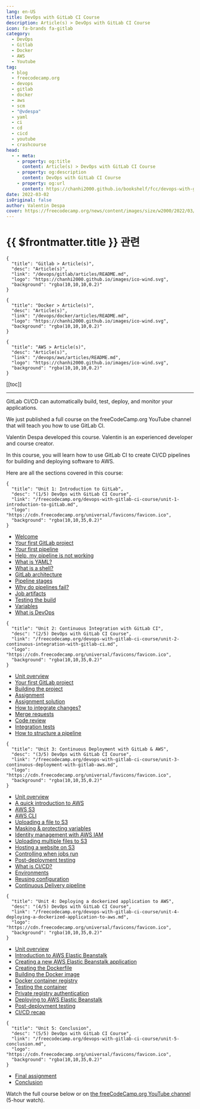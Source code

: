 ```yaml
---
lang: en-US
title: DevOps with GitLab CI Course
description: Article(s) > DevOps with GitLab CI Course
icon: fa-brands fa-gitlab
category: 
  - DevOps
  - Gitlab
  - Docker
  - AWS
  - Youtube
tag: 
  - blog
  - freecodecamp.org
  - devops
  - gitlab
  - docker
  - aws
  - scm
  - "@vdespa"
  - yaml
  - ci
  - cd
  - cicd
  - youtube
  - crashcourse
head:
  - - meta:
    - property: og:title
      content: Article(s) > DevOps with GitLab CI Course
    - property: og:description
      content: DevOps with GitLab CI Course
    - property: og:url
      content: https://chanhi2000.github.io/bookshelf/fcc/devops-with-gitlab-ci-course/
date: 2022-03-02
isOriginal: false
author: Valentin Despa
cover: https://freecodecamp.org/news/content/images/size/w2000/2022/03/qomm1soQ.png
---
```


# {{ $frontmatter.title }} 관련

```component VPCard
{
  "title": "Gitlab > Article(s)",
  "desc": "Article(s)",
  "link": "/devops/gitlab/articles/README.md",
  "logo": "https://chanhi2000.github.io/images/ico-wind.svg",
  "background": "rgba(10,10,10,0.2)"
}
```

```component VPCard
{
  "title": "Docker > Article(s)",
  "desc": "Article(s)",
  "link": "/devops/docker/articles/README.md",
  "logo": "https://chanhi2000.github.io/images/ico-wind.svg",
  "background": "rgba(10,10,10,0.2)"
}
```

```component VPCard
{
  "title": "AWS > Article(s)",
  "desc": "Article(s)",
  "link": "/devops/aws/articles/README.md",
  "logo": "https://chanhi2000.github.io/images/ico-wind.svg",
  "background": "rgba(10,10,10,0.2)"
}
```

[[toc]]

---

<SiteInfo
  name="DevOps with GitLab CI Course"
  desc="GitLab CI/CD can automatically build, test, deploy, and monitor your applications. We just published a full course on the freeCodeCamp.org YouTube channel that will teach you how to use GitLab CI. Valentin Despa developed this course. Valentin is an ..."
  url="https://freecodecamp.org/news/devops-with-gitlab-ci-course/"
  logo="https://cdn.freecodecamp.org/universal/favicons/favicon.ico"
  preview="https://freecodecamp.org/news/content/images/size/w2000/2022/03/qomm1soQ.png"/>

GitLab CI/CD can automatically build, test, deploy, and monitor your applications.

We just published a full course on the freeCodeCamp.org YouTube channel that will teach you how to use GitLab CI.

Valentin Despa developed this course. Valentin is an experienced developer and course creator.

In this course, you will learn how to use GitLab CI to create CI/CD pipelines for building and deploying software to AWS.

Here are all the sections covered in this course:

```component VPCard
{
  "title": "Unit 1: Introduction to GitLab",
  "desc": "(1/5) DevOps with GitLab CI Course",
  "link": "/freecodecamp.org/devops-with-gitlab-ci-course/unit-1-introduction-to-gitLab.md",
  "logo": "https://cdn.freecodecamp.org/universal/favicons/favicon.ico",
  "background": "rgba(10,10,35,0.2)"
}
```

- [Welcome](/freecodecamp.org/devops-with-gitlab-ci-course/unit-1-introduction-to-gitLab.md#welcome)
- [Your first GitLab project](/freecodecamp.org/devops-with-gitlab-ci-course/unit-1-introduction-to-gitLab.md#your-first-gitlab-project)
- [Your first pipeline](/freecodecamp.org/devops-with-gitlab-ci-course/unit-1-introduction-to-gitLab.md#your-first-pipeline)
- [Help, my pipeline is not working](/freecodecamp.org/devops-with-gitlab-ci-course/unit-1-introduction-to-gitLab.md#help-my-pipeline-is-not-working)
- [What is YAML?](/freecodecamp.org/devops-with-gitlab-ci-course/unit-1-introduction-to-gitLab.md#what-is-yaml)
- [What is a shell?](/freecodecamp.org/devops-with-gitlab-ci-course/unit-1-introduction-to-gitLab.md#what-is-a-shell)
- [GitLab architecture](/freecodecamp.org/devops-with-gitlab-ci-course/unit-1-introduction-to-gitLab.md#gitlab-architecture)
- [Pipeline stages](/freecodecamp.org/devops-with-gitlab-ci-course/unit-1-introduction-to-gitLab.md#pipeline-stages)
- [Why do pipelines fail?](/freecodecamp.org/devops-with-gitlab-ci-course/unit-1-introduction-to-gitLab.md#why-do-pipelines-fail)
- [Job artifacts](/freecodecamp.org/devops-with-gitlab-ci-course/unit-1-introduction-to-gitLab.md#job-artifacts)
- [Testing the build](/freecodecamp.org/devops-with-gitlab-ci-course/unit-1-introduction-to-gitLab.md#testing-the-build)
- [Variables](/freecodecamp.org/devops-with-gitlab-ci-course/unit-1-introduction-to-gitLab.md#variables)
- [What is DevOps](/freecodecamp.org/devops-with-gitlab-ci-course/unit-1-introduction-to-gitLab.md#what-is-devops)

```component VPCard
{
  "title": "Unit 2: Continuous Integration with GitLab CI",
  "desc": "(2/5) DevOps with GitLab CI Course",
  "link": "/freecodecamp.org/devops-with-gitlab-ci-course/unit-2-continuous-integration-with-gitlab-ci.md",
  "logo": "https://cdn.freecodecamp.org/universal/favicons/favicon.ico",
  "background": "rgba(10,10,35,0.2)"
}
```

- [Unit overview](/freecodecamp.org/devops-with-gitlab-ci-course/unit-2-continuous-integration-with-gitlab-ci.md#unit-overview)
- [Your first GitLab project](/freecodecamp.org/devops-with-gitlab-ci-course/unit-2-continuous-integration-with-gitlab-ci.md#your-first-gitlab-project)
- [Building the project](/freecodecamp.org/devops-with-gitlab-ci-course/unit-2-continuous-integration-with-gitlab-ci.md#building-the-project)
- [Assignment](/freecodecamp.org/devops-with-gitlab-ci-course/unit-2-continuous-integration-with-gitlab-ci.md#Assignment)
- [Assignment solution](/freecodecamp.org/devops-with-gitlab-ci-course/unit-2-continuous-integration-with-gitlab-ci.md#assignment-solution)
- [How to integrate changes?](/freecodecamp.org/devops-with-gitlab-ci-course/unit-2-continuous-integration-with-gitlab-ci.md#how-to-integrate-changes)
- [Merge requests](/freecodecamp.org/devops-with-gitlab-ci-course/unit-2-continuous-integration-with-gitlab-ci.md#merge-requests)
- [Code review](/freecodecamp.org/devops-with-gitlab-ci-course/unit-2-continuous-integration-with-gitlab-ci.md#code-review)
- [Integration tests](/freecodecamp.org/devops-with-gitlab-ci-course/unit-2-continuous-integration-with-gitlab-ci.md#integration-tests)
- [How to structure a pipeline](/freecodecamp.org/devops-with-gitlab-ci-course/unit-2-continuous-integration-with-gitlab-ci.md#how-to-structure-a-pipeline)

```component VPCard
{
  "title": "Unit 3: Continuous Deployment with GitLab & AWS",
  "desc": "(3/5) DevOps with GitLab CI Course",
  "link": "/freecodecamp.org/devops-with-gitlab-ci-course/unit-3-continuous-deployment-with-gitlab-aws.md",
  "logo": "https://cdn.freecodecamp.org/universal/favicons/favicon.ico",
  "background": "rgba(10,10,35,0.2)"
}
```

- [Unit overview](/freecodecamp.org/devops-with-gitlab-ci-course/unit-4-deploying-a-dockerized-application-to-aws.md#unit-overview)
- [A quick introduction to AWS](/freecodecamp.org/devops-with-gitlab-ci-course/unit-4-deploying-a-dockerized-application-to-aws.md#a-quick-introduction-to-aws)
- [AWS S3](/freecodecamp.org/devops-with-gitlab-ci-course/unit-4-deploying-a-dockerized-application-to-aws.md#aws-s3)
- [AWS CLI](/freecodecamp.org/devops-with-gitlab-ci-course/unit-4-deploying-a-dockerized-application-to-aws.md#aws-cli)
- [Uploading a file to S3](/freecodecamp.org/devops-with-gitlab-ci-course/unit-4-deploying-a-dockerized-application-to-aws.md#uploading-a-file-to-s3)
- [Masking & protecting variables](/freecodecamp.org/devops-with-gitlab-ci-course/unit-4-deploying-a-dockerized-application-to-aws.md#masking-&-protecting-variables)
- [Identity management with AWS IAM](/freecodecamp.org/devops-with-gitlab-ci-course/unit-4-deploying-a-dockerized-application-to-aws.md#identity-management-with-aws-iam)
- [Uploading multiple files to S3](/freecodecamp.org/devops-with-gitlab-ci-course/unit-4-deploying-a-dockerized-application-to-aws.md#uploading-multiple-files-to-s3)
- [Hosting a website on S3](/freecodecamp.org/devops-with-gitlab-ci-course/unit-4-deploying-a-dockerized-application-to-aws.md#hosting-a-website-on-s3)
- [Controlling when jobs run](/freecodecamp.org/devops-with-gitlab-ci-course/unit-4-deploying-a-dockerized-application-to-aws.md#controlling-when-jobs-run)
- [Post-deployment testing](/freecodecamp.org/devops-with-gitlab-ci-course/unit-4-deploying-a-dockerized-application-to-aws.md#post-deployment-testing)
- [What is CI/CD?](/freecodecamp.org/devops-with-gitlab-ci-course/unit-4-deploying-a-dockerized-application-to-aws.md#what-is-ci/cd)
- [Environments](/freecodecamp.org/devops-with-gitlab-ci-course/unit-4-deploying-a-dockerized-application-to-aws.md#environments)
- [Reusing configuration](/freecodecamp.org/devops-with-gitlab-ci-course/unit-4-deploying-a-dockerized-application-to-aws.md#reusing-configuration)
- [Continuous Delivery pipeline](/freecodecamp.org/devops-with-gitlab-ci-course/unit-4-deploying-a-dockerized-application-to-aws.md#continuous-delivery-pipeline)

```component VPCard
{
  "title": "Unit 4: Deploying a dockerized application to AWS",
  "desc": "(4/5) DevOps with GitLab CI Course",
  "link": "/freecodecamp.org/devops-with-gitlab-ci-course/unit-4-deploying-a-dockerized-application-to-aws.md",
  "logo": "https://cdn.freecodecamp.org/universal/favicons/favicon.ico",
  "background": "rgba(10,10,35,0.2)"
}
```

- [Unit overview](/freecodecamp.org/devops-with-gitlab-ci-course/unit-4-deploying-a-dockerized-application-to-aws.md#unit-overview)
- [Introduction to AWS Elastic Beanstalk](/freecodecamp.org/devops-with-gitlab-ci-course/unit-4-deploying-a-dockerized-application-to-aws.md#introduction-to-aws-elastic-beanstalk)
- [Creating a new AWS Elastic Beanstalk application](/freecodecamp.org/devops-with-gitlab-ci-course/unit-4-deploying-a-dockerized-application-to-aws.md#creating-a-new-aws-elastic-beanstalk-application)
- [Creating the Dockerfile](/freecodecamp.org/devops-with-gitlab-ci-course/unit-4-deploying-a-dockerized-application-to-aws.md#creating-the-dockerfile)
- [Building the Docker image](/freecodecamp.org/devops-with-gitlab-ci-course/unit-4-deploying-a-dockerized-application-to-aws.md#building-the-docker-image)
- [Docker container registry](/freecodecamp.org/devops-with-gitlab-ci-course/unit-4-deploying-a-dockerized-application-to-aws.md#docker-container-registry)
- [Testing the container](/freecodecamp.org/devops-with-gitlab-ci-course/unit-4-deploying-a-dockerized-application-to-aws.md#testing-the-container)
- [Private registry authentication](/freecodecamp.org/devops-with-gitlab-ci-course/unit-4-deploying-a-dockerized-application-to-aws.md#private-registry-authentication)
- [Deploying to AWS Elastic Beanstalk](/freecodecamp.org/devops-with-gitlab-ci-course/unit-4-deploying-a-dockerized-application-to-aws.md#deploying-to-aws-elastic-beanstalk)
- [Post-deployment testing](/freecodecamp.org/devops-with-gitlab-ci-course/unit-4-deploying-a-dockerized-application-to-aws.md#post-deployment-testing)
- [CI/CD recap](/freecodecamp.org/devops-with-gitlab-ci-course/unit-4-deploying-a-dockerized-application-to-aws.md#ci-cd-recap)

```component VPCard
{
  "title": "Unit 5: Conclusion",
  "desc": "(5/5) DevOps with GitLab CI Course",
  "link": "/freecodecamp.org/devops-with-gitlab-ci-course/unit-5-conclusion.md",
  "logo": "https://cdn.freecodecamp.org/universal/favicons/favicon.ico",
  "background": "rgba(10,10,35,0.2)"
}
```

- [Final assignment](/freecodecamp.org/devops-with-gitlab-ci-course/unit-5-conclusion.md#final-assignment)
- [Conclusion](/freecodecamp.org/devops-with-gitlab-ci-course/unit-5-conclusion.md#conclusion)

Watch the full course below or on [<VPIcon icon="fa-brands fa-youtube"/>the freeCodeCamp.org YouTube channel](https://youtu.be/PGyhBwLyK2U) (5-hour watch).

<VidStack src="youtube/PGyhBwLyK2U" />

